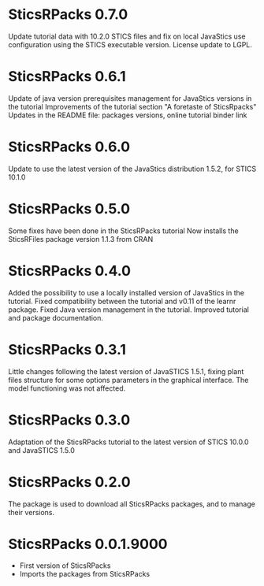 # SticsRPacks 0.7.0
Update tutorial data with 10.2.0 STICS files and fix on local JavaStics use configuration
using the STICS executable version.
License update to LGPL.


# SticsRPacks 0.6.1
Update of java version prerequisites management for JavaStics versions in the tutorial
Improvements of the tutorial section "A foretaste of SticsRpacks"
Updates in the README file: packages versions, online tutorial binder link

# SticsRPacks 0.6.0
Update to use the latest version of the JavaStics distribution 1.5.2, for STICS 10.1.0

# SticsRPacks 0.5.0
Some fixes have been done in the SticsRPacks tutorial 
Now installs the SticsRFiles package version 1.1.3 from CRAN

# SticsRPacks 0.4.0

Added the possibility to use a locally installed version of JavaStics in the tutorial. 
Fixed compatibility between the tutorial and v0.11 of the learnr package.
Fixed Java version management in the tutorial.
Improved tutorial and package documentation.

# SticsRPacks 0.3.1

Little changes following the latest version of JavaSTICS 1.5.1, fixing plant files
structure for some options parameters in the graphical interface.
The model functioning was not affected.


# SticsRPacks 0.3.0

Adaptation of the SticsRPacks tutorial to the latest version of STICS 10.0.0 and JavaSTICS 1.5.0 


# SticsRPacks 0.2.0

The package is used to download all SticsRPacks packages, and to manage their versions.


# SticsRPacks 0.0.1.9000

* First version of SticsRPacks
* Imports the packages from SticsRPacks
